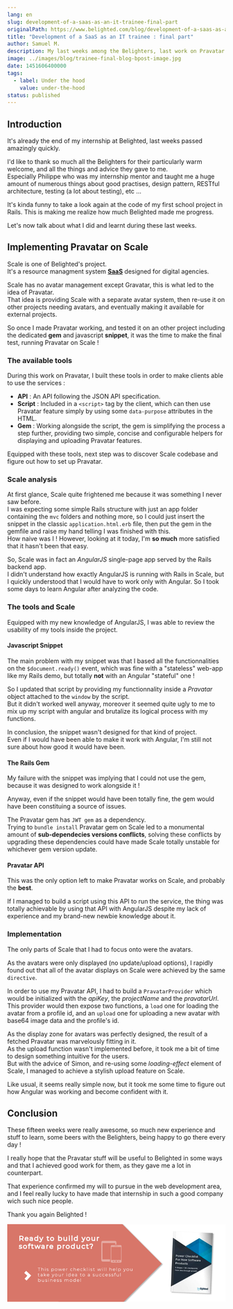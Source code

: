 ```yaml
---
lang: en
slug: development-of-a-saas-as-an-it-trainee-final-part
originalPath: https://www.belighted.com/blog/development-of-a-saas-as-an-it-trainee-final-part
title: "Development of a SaaS as an IT trainee : final part"
author: Samuel M.
description: My last weeks among the Belighters, last work on Pravatar and Scale.
image: ../images/blog/trainee-final-blog-bpost-image.jpg
date: 1451606400000
tags:
  - label: Under the hood
    value: under-the-hood
status: published
---
```

Introduction
------------

It's already the end of my internship at Belighted, last weeks passed amazingly quickly.

I'd like to thank so much all the Belighters for their particularly warm welcome, and all the things and advice they gave to me.  
Especially Philippe who was my internship mentor and taught me a huge amount of numerous things about good practises, design pattern, RESTful architecture, testing (a lot about testing), etc ...

It's kinda funny to take a look again at the code of my first school project in Rails. This is making me realize how much Belighted made me progress.

Let's now talk about what I did and learnt during these last weeks.

Implementing Pravatar on Scale
------------------------------

Scale is one of Belighted's project.  
It's a resource managment system **[SaaS](/saas-guide-to-software-as-service)** designed for digital agencies.

Scale has no avatar management except Gravatar, this is what led to the idea of Pravatar.  
That idea is providing Scale with a separate avatar system, then re-use it on other projects needing avatars, and eventually making it available for external projects.

So once I made Pravatar working, and tested it on an other project including the dedicated **gem** and javascript **snippet**, it was the time to make the final test, running Pravatar on Scale !

### The available tools

During this work on Pravatar, I built these tools in order to make clients able to use the services :

*   **API** : An API following the JSON API specification.
*   **Script** : Included in a `<script>` tag by the client, which can then use Pravatar feature simply by using some `data-purpose` attributes in the HTML.
*   **Gem** : Working alongside the script, the gem is simplifying the process a step further, providing two simple, concise and configurable helpers for displaying and uploading Pravatar features.

Equipped with these tools, next step was to discover Scale codebase and figure out how to set up Pravatar.

### Scale analysis

At first glance, Scale quite frightened me because it was something I never saw before.  
I was expecting some simple Rails structure with just an app folder containing the `mvc` folders and nothing more, so I could just insert the snippet in the classic `application.html.erb` file, then put the gem in the gemfile and raise my hand telling I was finished with this.  
How naive was I ! However, looking at it today, I'm **so much** more satisfied that it hasn't been that easy.

So, Scale was in fact an _AngularJS_ single-page app served by the Rails backend app.  
I didn't understand how exactly AngularJS is running with Rails in Scale, but I quickly understood that I would have to work only with Angular. So I took some days to learn Angular after analyzing the code.

### The tools and Scale

Equipped with my new knowledge of AngularJS, I was able to review the usability of my tools inside the project.

#### Javascript Snippet

The main problem with my snippet was that I based all the functionnalities on the `$document.ready()` event, which was fine with a "stateless" web-app like my Rails demo, but totally **not** with an Angular "stateful" one !

So I updated that script by providing my functionnality inside a _Pravatar_ object attached to the `window` by the script.  
But it didn't worked well anyway, moreover it seemed quite ugly to me to mix up my script with angular and brutalize its logical process with my functions.

In conclusion, the snippet wasn't designed for that kind of project.  
Even if I would have been able to make it work with Angular, I'm still not sure about how good it would have been.

#### The Rails Gem

My failure with the snippet was implying that I could not use the gem, because it was designed to work alongside it !

Anyway, even if the snippet would have been totally fine, the gem would have been constituing a source of issues.

The Pravatar gem has `JWT gem` as a dependency.  
Trying to `bundle install` Pravatar gem on Scale led to a monumental amount of **sub-dependecies versions conflicts**, solving these conflicts by upgrading these dependencies could have made Scale totally unstable for whichever gem version update.

#### Pravatar API

This was the only option left to make Pravatar works on Scale, and probably the **best**.

If I managed to build a script using this API to run the service, the thing was totally achievable by using that API with AngularJS despite my lack of experience and my brand-new newbie knowledge about it.

### Implementation

The only parts of Scale that I had to focus onto were the avatars.

As the avatars were only displayed (no update/upload options), I rapidly found out that all of the avatar displays on Scale were achieved by the same `directive`.

In order to use my Pravatar API, I had to build a `PravatarProvider` which would be initialized with the _apiKey_, the _projectName_ and the _pravatarUrl_.  
This provider would then expose two functions, a `load` one for loading the avatar from a profile id, and an `upload` one for uploading a new avatar with base64 image data and the profile's id.

As the display zone for avatars was perfectly designed, the result of a fetched Pravatar was marvelously fitting in it.  
As the upload function wasn't implemented before, it took me a bit of time to design something intuitive for the users.  
But with the advice of Simon, and re-using some _loading-effect_ element of Scale, I managed to achieve a stylish upload feature on Scale.

Like usual, it seems really simple now, but it took me some time to figure out how Angular was working and become confident with it.

Conclusion
----------

These fifteen weeks were really awesome, so much new experience and stuff to learn, some beers with the Belighters, being happy to go there every day !

I really hope that the Pravatar stuff will be useful to Belighted in some ways and that I achieved good work for them, as they gave me a lot in counterpart.

That experience confirmed my will to pursue in the web development area, and I feel really lucky to have made that internship in such a good company wich such nice people.

Thank you again Belighted !  
  
[![New Call-to-action](/content/images/legacy/UPTtKvQU_5rjKfQJ1Qjwk.png)](https://cta-redirect.hubspot.com/cta/redirect/1684659/fb3606cc-cc1b-47d0-ae85-2c9f69837fe2)